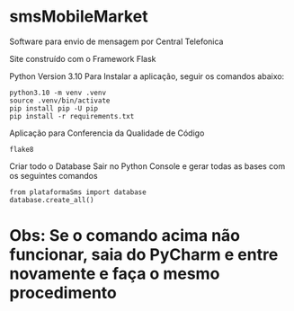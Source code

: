 # smsMobileMarket
Software para envio de mensagem por Central Telefonica

Site construído com o Framework Flask

Python Version 3.10
Para Instalar a aplicação, seguir os comandos abaixo:

```
python3.10 -m venv .venv
source .venv/bin/activate
pip install pip -U pip
pip install -r requirements.txt
```

Aplicação para Conferencia da Qualidade de Código

```
flake8
```

Criar todo o Database
Sair no Python Console e gerar todas as bases com os seguintes comandos
```
from plataformaSms import database
database.create_all()
```
# Obs: Se o comando acima não funcionar, saia do PyCharm e entre novamente e faça o mesmo procedimento